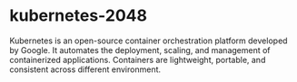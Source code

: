 # kubernetes-2048
 Kubernetes is an open-source container orchestration platform developed by Google. It automates the deployment, scaling, and management of containerized applications. Containers are lightweight, portable, and consistent across different environment.
